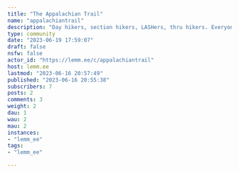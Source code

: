 ```yaml
---
title: "The Appalachian Trail" 
name: "appalachiantrail"
description: "Day hikers, section hikers, LASHers, thru hikers. Everyone who likes the AT can chat about our favorite 2200 mile national scenic trail here.Pictures, trail reports, suggestions, gear, memes, its all good."
type: community
date: "2023-06-19 17:59:07"
draft: false
nsfw: false
actor_id: "https://lemm.ee/c/appalachiantrail"
host: lemm.ee
lastmod: "2023-06-16 20:57:49"
published: "2023-06-16 20:55:38"
subscribers: 7
posts: 2
comments: 3
weight: 2
dau: 1
wau: 2
mau: 2
instances:
- "lemm_ee"
tags: 
- "lemm_ee"

---
```

